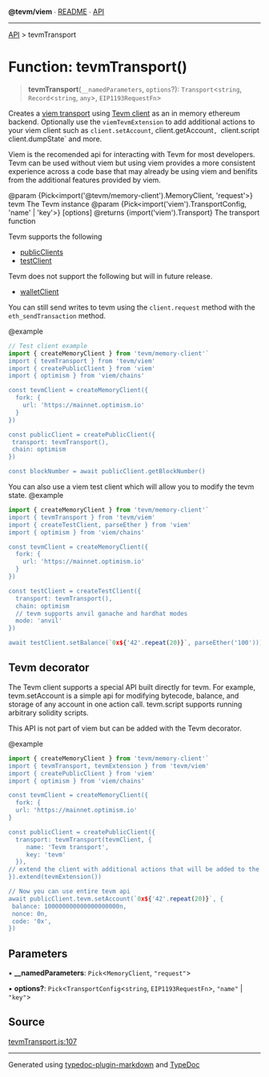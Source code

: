 **@tevm/viem** ∙ [README](../README.md) ∙ [API](../API.md)

***

[API](../API.md) > tevmTransport

# Function: tevmTransport()

> **tevmTransport**(`__namedParameters`, `options`?): `Transport`\<`string`, `Record`\<`string`, `any`\>, `EIP1193RequestFn`\>

Creates a [viem transport](https://viem.sh/docs/glossary/types#transport) using [Tevm client](https://tevm.sh/reference/tevm/client-types/type-aliases/tevmclient) as an in memory ethereum backend.
Optionally use the `viemTevmExtension` to add additional actions to your viem client
such as `client.setAccount`, client.getAccount`, `client.script` `client.dumpState` and more.

Viem is the recomended api for interacting with Tevm for most developers. Tevm can be used without
viem but using viem provides a more consistent experience across a code base that may already be using
viem and benifits from the additional features provided by viem.

@param {Pick<import('@tevm/memory-client').MemoryClient, 'request'>} tevm The Tevm instance
@param {Pick<import('viem').TransportConfig, 'name' | 'key'>} [options]
@returns {import('viem').Transport} The transport function

Tevm supports the following
- [publicClients](https://viem.sh/docs/clients/public.html)
- [testClient](https://viem.sh/docs/clients/test.html)

Tevm does not support the following but will in future release. 
- [walletClient](https://viem.sh/docs/clients/wallet.html)

You can still send writes to tevm using the `client.request` method with the `eth_sendTransaction` method.

@example
```typescript
// Test client example
import { createMemoryClient } from 'tevm/memory-client'`
import { tevmTransport } from 'tevm/viem'
import { createPublicClient } from 'viem'
import { optimism } from 'viem/chains'

const tevmClient = createMemoryClient({
  fork: {
    url: 'https://mainnet.optimism.io'
  }
})

const publicClient = createPublicClient({
 transport: tevmTransport(),
 chain: optimism
})

const blockNumber = await publicClient.getBlockNumber()
```

You can also use a viem test client which will allow you to modify the tevm state.
@example
```typescript
import { createMemoryClient } from 'tevm/memory-client'`
import { tevmTransport } from 'tevm/viem'
import { createTestClient, parseEther } from 'viem'
import { optimism } from 'viem/chains'

const tevmClient = createMemoryClient({
  fork: {
    url: 'https://mainnet.optimism.io'
  }
})

const testClient = createTestClient({
  transport: tevmTransport(),
  chain: optimism
  // tevm supports anvil ganache and hardhat modes
  mode: 'anvil'
})

await testClient.setBalance(`0x${'42'.repeat(20)}`, parseEther('100')))
```

## Tevm decorator

The Tevm client supports a special API built directly for tevm. For example, tevm.setAccount is a simple
api for modifying bytecode, balance, and storage of any account in one action call. tevm.script supports
running arbitrary solidity scripts.

This API is not part of viem but can be added with the Tevm decorator.

@example
```typescript
import { createMemoryClient } from 'tevm/memory-client'`
import { tevmTransport, tevmExtension } from 'tevm/viem'
import { createPublicClient } from 'viem'
import { optimism } from 'viem/chains'

const tevmClient = createMemoryClient({
  fork: {
  url: 'https://mainnet.optimism.io'
}

const publicClient = createPublicClient({
  transport: tevmTransport(tevmClient, {
  	 name: 'Tevm transport',
  	 key: 'tevm'
  }),
// extend the client with additional actions that will be added to the `tevm` namespace
}).extend(tevmExtension())

// Now you can use entire tevm api
await publicClient.tevm.setAccount(`0x${'42'.repeat(20)}`, {
 balance: 100000000000000000000n,
 nonce: 0n,
 code: '0x',
})
```

## Parameters

▪ **\_\_namedParameters**: `Pick`\<`MemoryClient`, `"request"`\>

▪ **options?**: `Pick`\<`TransportConfig`\<`string`, `EIP1193RequestFn`\>, `"name"` \| `"key"`\>

## Source

[tevmTransport.js:107](https://github.com/evmts/tevm-monorepo/blob/main/extensions/viem/src/tevmTransport.js#L107)

***
Generated using [typedoc-plugin-markdown](https://www.npmjs.com/package/typedoc-plugin-markdown) and [TypeDoc](https://typedoc.org/)
